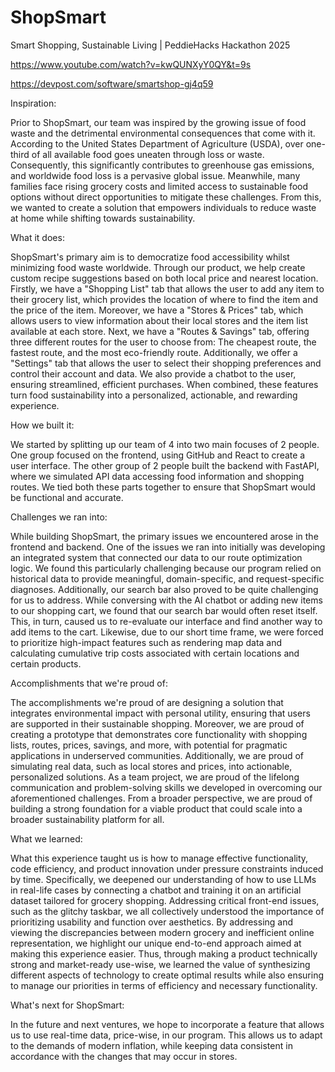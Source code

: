 # ShopSmart
Smart Shopping, Sustainable Living | PeddieHacks Hackathon 2025

https://www.youtube.com/watch?v=kwQUNXyY0QY&t=9s

https://devpost.com/software/smartshop-gj4q59

Inspiration:

Prior to ShopSmart, our team was inspired by the growing issue of food waste and the detrimental environmental consequences that come with it. According to the United States Department of Agriculture (USDA), over one-third of all available food goes uneaten through loss or waste. Consequently, this significantly contributes to greenhouse gas emissions, and worldwide food loss is a pervasive global issue. Meanwhile, many families face rising grocery costs and limited access to sustainable food options without direct opportunities to mitigate these challenges. From this, we wanted to create a solution that empowers individuals to reduce waste at home while shifting towards sustainability.

What it does:

ShopSmart's primary aim is to democratize food accessibility whilst minimizing food waste worldwide. Through our product, we help create custom recipe suggestions based on both local price and nearest location. Firstly, we have a "Shopping List" tab that allows the user to add any item to their grocery list, which provides the location of where to find the item and the price of the item. Moreover, we have a "Stores & Prices" tab, which allows users to view information about their local stores and the item list available at each store. Next, we have a "Routes & Savings" tab, offering three different routes for the user to choose from: The cheapest route, the fastest route, and the most eco-friendly route. Additionally, we offer a "Settings" tab that allows the user to select their shopping preferences and control their account and data. We also provide a chatbot to the user, ensuring streamlined, efficient purchases. When combined, these features turn food sustainability into a personalized, actionable, and rewarding experience.

How we built it:

We started by splitting up our team of 4 into two main focuses of 2 people. One group focused on the frontend, using GitHub and React to create a user interface. The other group of 2 people built the backend with FastAPI, where we simulated API data accessing food information and shopping routes. We tied both these parts together to ensure that ShopSmart would be functional and accurate.

Challenges we ran into:

While building ShopSmart, the primary issues we encountered arose in the frontend and backend. One of the issues we ran into initially was developing an integrated system that connected our data to our route optimization logic. We found this particularly challenging because our program relied on historical data to provide meaningful, domain-specific, and request-specific diagnoses. Additionally, our search bar also proved to be quite challenging for us to address. While conversing with the AI chatbot or adding new items to our shopping cart, we found that our search bar would often reset itself. This, in turn, caused us to re-evaluate our interface and find another way to add items to the cart. Likewise, due to our short time frame, we were forced to prioritize high-impact features such as rendering map data and calculating cumulative trip costs associated with certain locations and certain products.

Accomplishments that we're proud of:

The accomplishments we're proud of are designing a solution that integrates environmental impact with personal utility, ensuring that users are supported in their sustainable shopping. Moreover, we are proud of creating a prototype that demonstrates core functionality with shopping lists, routes, prices, savings, and more, with potential for pragmatic applications in underserved communities. Additionally, we are proud of simulating real data, such as local stores and prices, into actionable, personalized solutions. As a team project, we are proud of the lifelong communication and problem-solving skills we developed in overcoming our aforementioned challenges. From a broader perspective, we are proud of building a strong foundation for a viable product that could scale into a broader sustainability platform for all.

What we learned:

What this experience taught us is how to manage effective functionality, code efficiency, and product innovation under pressure constraints induced by time. Specifically, we deepened our understanding of how to use LLMs in real-life cases by connecting a chatbot and training it on an artificial dataset tailored for grocery shopping. Addressing critical front-end issues, such as the glitchy taskbar, we all collectively understood the importance of prioritizing usability and function over aesthetics. By addressing and viewing the discrepancies between modern grocery and inefficient online representation, we highlight our unique end-to-end approach aimed at making this experience easier. Thus, through making a product technically strong and market-ready use-wise, we learned the value of synthesizing different aspects of technology to create optimal results while also ensuring to manage our priorities in terms of efficiency and necessary functionality.

What's next for ShopSmart:

In the future and next ventures, we hope to incorporate a feature that allows us to use real-time data, price-wise, in our program. This allows us to adapt to the demands of modern inflation, while keeping data consistent in accordance with the changes that may occur in stores.
